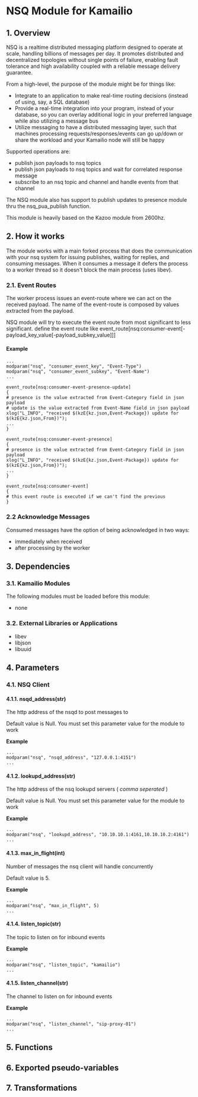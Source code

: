 # NSQ Module for Kamailio

## 1. Overview

NSQ is a realtime distributed messaging platform designed to operate at scale, handling billions of messages per day.
It promotes distributed and decentralized topologies without single points of failure, enabling fault tolerance and high availability coupled with a reliable message delivery guarantee.

From a high-level, the purpose of the module might be for things like:

* Integrate to an application to make real-time routing decisions (instead of using, say, a SQL database)
* Provide a real-time integration into your program, instead of your database, so you can overlay additional logic in your preferred language while also utilizing a message bus
* Utilize messaging to have a distributed messaging layer, such that machines processing requests/responses/events can go up/down or share the workload and your Kamailio node will still be happy

Supported operations are:

* publish json payloads to nsq topics
* publish json payloads to nsq topics and wait for correlated response message
* subscribe to an nsq topic and channel and handle events from that channel

The NSQ module also has support to publish updates to presence module thru the nsq_pua_publish function.

This module is heavily based on the Kazoo module from 2600hz.

## 2. How it works

The module works with a main forked process that does the communication with your nsq system for issuing publishes, waiting for replies, and consuming messages. When it consumes a message it defers the process to a worker thread so it doesn't block the main process (uses libev).

### 2.1. Event Routes

The worker process issues an event-route where we can act on the received payload. The name of the event-route is composed by values extracted from the payload.

NSQ module will try to execute the event route from most significant to less significant. define the event route like event_route[nsq:consumer-event[-payload_key_value[-payload_subkey_value]]]

#### Example
```
...
modparam("nsq", "consumer_event_key", "Event-Type")
modparam("nsq", "consumer_event_subkey", "Event-Name")
...

event_route[nsq:consumer-event-presence-update]
{
# presence is the value extracted from Event-Category field in json payload 
# update is the value extracted from Event-Name field in json payload 
xlog("L_INFO", "received $(kzE{kz.json,Event-Package}) update for $(kzE{kz.json,From})");
...
}

event_route[nsq:consumer-event-presence]
{
# presence is the value extracted from Event-Category field in json payload 
xlog("L_INFO", "received $(kzE{kz.json,Event-Package}) update for $(kzE{kz.json,From})");
...
}

event_route[nsq:consumer-event]
{
# this event route is executed if we can't find the previous 
}

```

### 2.2 Acknowledge Messages

Consumed messages have the option of being acknowledged in two ways:

* immediately when received
* after processing by the worker


## 3. Dependencies

### 3.1. Kamailio Modules

The following modules must be loaded before this module:

* none

### 3.2. External Libraries or Applications

* libev
* libjson
* libuuid

## 4. Parameters

### 4.1. NSQ Client

#### 4.1.1. nsqd_address(str)

The http address of the nsqd to post messages to

Default value is Null. You must set this parameter value for the module to work

__Example__
```
...
modparam("nsq", "nsqd_address", "127.0.0.1:4151")
...
```

#### 4.1.2. lookupd_address(str)

The http address of the nsq lookupd servers ( _comma seperated_ )

Default value is Null. You must set this parameter value for the module to work

__Example__
```
...
modparam("nsq", "lookupd_address", "10.10.10.1:4161,10.10.10.2:4161")
...
```

#### 4.1.3. max_in_flight(int)

Number of messages the nsq client will handle concurrently

Default value is 5.

__Example__
```
...
modparam("nsq", "max_in_flight", 5)
...
```

#### 4.1.4. listen_topic(str)

The topic to listen on for inbound events

__Example__
```
...
modparam("nsq", "listen_topic", "kamailio")
...
```

#### 4.1.5. listen_channel(str)

The channel to listen on for inbound events

__Example__
```
...
modparam("nsq", "listen_channel", "sip-proxy-01")
...
```

## 5. Functions

## 6. Exported pseudo-variables

## 7. Transformations





